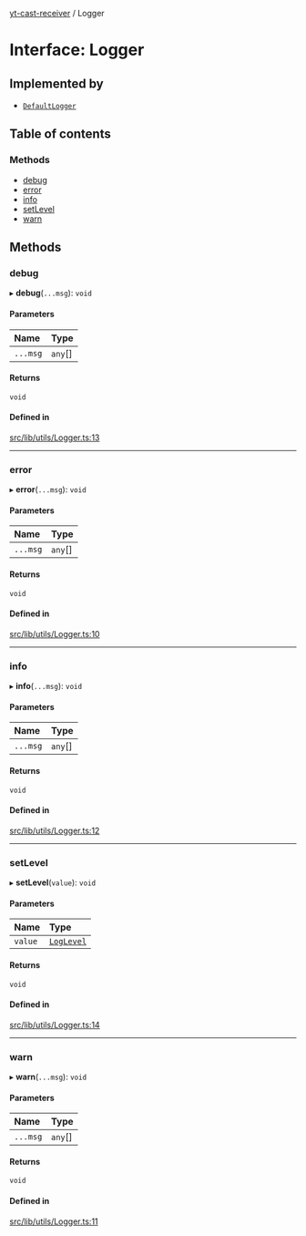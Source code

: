 [yt-cast-receiver](../README.md) / Logger

# Interface: Logger

## Implemented by

- [`DefaultLogger`](../classes/DefaultLogger.md)

## Table of contents

### Methods

- [debug](Logger.md#debug)
- [error](Logger.md#error)
- [info](Logger.md#info)
- [setLevel](Logger.md#setlevel)
- [warn](Logger.md#warn)

## Methods

### debug

▸ **debug**(`...msg`): `void`

#### Parameters

| Name | Type |
| :------ | :------ |
| `...msg` | `any`[] |

#### Returns

`void`

#### Defined in

[src/lib/utils/Logger.ts:13](https://github.com/patrickkfkan/yt-cast-receiver/blob/630ac05/src/lib/utils/Logger.ts#L13)

___

### error

▸ **error**(`...msg`): `void`

#### Parameters

| Name | Type |
| :------ | :------ |
| `...msg` | `any`[] |

#### Returns

`void`

#### Defined in

[src/lib/utils/Logger.ts:10](https://github.com/patrickkfkan/yt-cast-receiver/blob/630ac05/src/lib/utils/Logger.ts#L10)

___

### info

▸ **info**(`...msg`): `void`

#### Parameters

| Name | Type |
| :------ | :------ |
| `...msg` | `any`[] |

#### Returns

`void`

#### Defined in

[src/lib/utils/Logger.ts:12](https://github.com/patrickkfkan/yt-cast-receiver/blob/630ac05/src/lib/utils/Logger.ts#L12)

___

### setLevel

▸ **setLevel**(`value`): `void`

#### Parameters

| Name | Type |
| :------ | :------ |
| `value` | [`LogLevel`](../README.md#loglevel) |

#### Returns

`void`

#### Defined in

[src/lib/utils/Logger.ts:14](https://github.com/patrickkfkan/yt-cast-receiver/blob/630ac05/src/lib/utils/Logger.ts#L14)

___

### warn

▸ **warn**(`...msg`): `void`

#### Parameters

| Name | Type |
| :------ | :------ |
| `...msg` | `any`[] |

#### Returns

`void`

#### Defined in

[src/lib/utils/Logger.ts:11](https://github.com/patrickkfkan/yt-cast-receiver/blob/630ac05/src/lib/utils/Logger.ts#L11)
